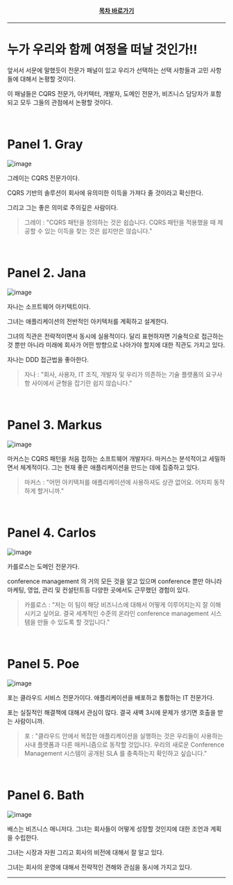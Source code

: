 <div align="center">

#### [목차 바로가기](https://github.com/dhslrl321/cqrs-journey-guide-korean/blob/master/Table%20of%20Contents.md)

</div>

---

# 누가 우리와 함께 여정을 떠날 것인가!!

앞서서 서문에 말했듯이 전문가 패널이 있고 우리가 선택하는 선택 사항들과 고민 사항들에 대해서 논평할 것이다.

이 패널들은 CQRS 전문가, 아키텍터, 개발자, 도메인 전문가, 비즈니스 담당자가 포함되고 모두 그들의 관점에서 논평할 것이다.

<br />

# Panel 1. Gray

![image](https://user-images.githubusercontent.com/48385288/181511219-56219c1f-c956-4707-8ecd-1727e0678f14.png)

그레이는 CQRS 전문가이다.

CQRS 기반의 솔루션이 회사에 유의미한 이득을 가져다 줄 것이라고 확신한다.

그리고 그는 좋은 의미로 주의깊은 사람이다.

> 그레이 : "CQRS 패턴을 정의하는 것은 쉽습니다. CQRS 패턴을 적용했을 때 제공할 수 있는 이득을 찾는 것은 쉽지만은 않습니다."

<br />

# Panel 2. Jana

![image](https://user-images.githubusercontent.com/48385288/181511954-01924d55-e640-48a7-90dd-7c6566383ad9.png)

자나는 소프트웨어 아키텍트이다.

그녀는 애플리케이션의 전반적인 아키텍처를 계획하고 설계한다.

그녀의 직관은 전략적이면서 동시에 실용적이다. 달리 표현하자면 기술적으로 접근하는 것 뿐만 아니라 미래에 회사가 어떤 방향으로 나아가야 할지에 대한 직관도 가지고 있다.

자나는 DDD 접근법을 좋아한다.

> 자나 : "회사, 사용자, IT 조직, 개발자 및 우리가 의존하는 기술 플랫폼의 요구사항 사이에서 균형을 잡기란 쉽지 않습니다."

<br />

# Panel 3. Markus

![image](https://user-images.githubusercontent.com/48385288/181512357-24d8cb68-2f76-4811-9dbc-7eeebffbd07b.png)

마커스는 CQRS 패턴을 처음 접하는 소프트웨어 개발자다.
마커스는 분석적이고 세밀하면서 체계적이다.
그는 현재 좋은 애플리케이션을 만드는 데에 집중하고 있다.

> 마커스 : "어떤 아키텍처를 애플리케이션에 사용하셔도 상관 없어요. 어차피 동작하게 할거니까."

<br />

# Panel 4. Carlos

![image](https://user-images.githubusercontent.com/48385288/181512741-d1d11515-5f7b-4862-a6e0-5482c400feab.png)

카를로스는 도메인 전문가다.

conference management 의 거의 모든 것을 알고 있으며 conference 뿐만 아니라 마케팅, 영업, 관리 및 컨설턴트등 다양한 곳에서도 근무했던 경험이 있다.

> 카를로스 : "저는 이 팀이 해당 비즈니스에 대해서 어떻게 이루어지는지 잘 이해시키고 싶어요. 결국 세계적인 수준의 온라인 conference management 시스템을 만들 수 있도록 할 것입니다."

<br />

# Panel 5. Poe

![image](https://user-images.githubusercontent.com/48385288/181513011-ace2b1a2-b1a4-45dd-9350-8dc5badd1964.png)

포는 클라우드 서비스 전문가이다. 애플리케이션을 배포하고 통합하는 IT 전문가다.

포는 실질적인 해결책에 대해서 관심이 많다. 결국 새벽 3시에 문제가 생기면 호출을 받는 사람이니까.

> 포 : "클라우드 안에서 복잡한 애플리케이션을 실행하는 것은 우리들이 사용하는 사내 플랫폼과 다른 매커니즘으로 동작할 것입니다. 우리의 새로운 Conference Management 시스템이 공개된 SLA 를 충족하는지 확인하고 싶습니다."

<br />

# Panel 6. Bath

![image](https://user-images.githubusercontent.com/48385288/181513643-8df2e2c7-db23-453b-b4f9-849d0cd278b7.png)

배스는 비즈니스 매니저다. 그녀는 회사들이 어떻게 성장할 것인지에 대한 조언과 계획을 수립한다.

그녀는 시장과 자원 그리고 회사의 비전에 대해서 잘 알고 있다.

그녀는 회사의 운영에 대해서 전략적인 견해와 관심을 동시에 가지고 있다.

---
